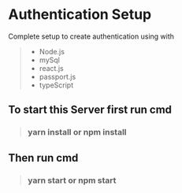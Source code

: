 # Authentication Setup

Complete setup to create authentication using with

> - Node.js
> - mySql
> - react.js
> - passport.js
> - typeScript

## To start this Server first run cmd

> ### yarn install or npm install

## Then run cmd

> ### yarn start or npm start
